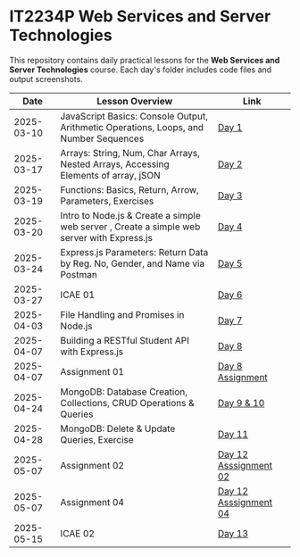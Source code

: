 # IT2234P Web Services and Server Technologies

This repository contains daily practical lessons for the **Web Services and Server Technologies** course. 
Each day's folder includes code files and output screenshots.


| Date       | Lesson Overview | Link |
|------------|---------------|------|
| 2025-03-10 | JavaScript Basics: Console Output, Arithmetic Operations, Loops, and Number Sequences | [Day 1](./2025.3.10/) |
| 2025-03-17 | Arrays: String, Num, Char Arrays, Nested Arrays, Accessing Elements of array, jSON | [Day 2](./2025.3.17/) |
| 2025-03-19 | Functions: Basics, Return, Arrow, Parameters, Exercises | [Day 3](./2025.3.19/) |
| 2025-03-20 | Intro to Node.js & Create a simple web server , Create a simple web server with Express.js| [Day 4](./2025.3.20/) |
| 2025-03-24 | Express.js Parameters: Return Data by Reg. No, Gender, and Name via Postman | [Day 5](./2025.3.24/) |
| 2025-03-27 | ICAE 01 | [Day 6](./2025.3.27ICAE01/) |
| 2025-04-03 | File Handling and Promises in Node.js| [Day 7](./2025.4.3/) |
| 2025-04-07 | Building a RESTful Student API with Express.js| [Day 8](./2025.4.7/) |
| 2025-04-07 | Assignment 01| [Day 8 Assignment](./2025.4.7.Assignment/) |
| 2025-04-24 | MongoDB: Database Creation, Collections, CRUD Operations & Queries| [Day 9 & 10](./2025.4.24/) |
| 2025-04-28 | MongoDB: Delete & Update Queries, Exercise| [Day 11](./2025.4.28/) |
| 2025-05-07 | Assignment 02| [Day 12 Asssignment 02](./2025.5.7/) |
| 2025-05-07 | Assignment 04| [Day 12 Asssignment 04](./2025.5.7-Assignment04/) |
| 2025-05-15 | ICAE 02| [Day 13](./2025.5.15/) |

